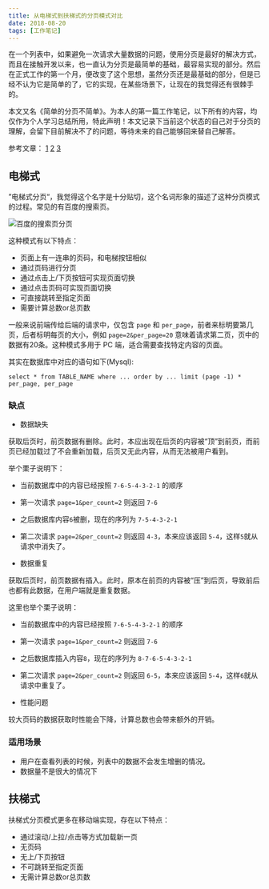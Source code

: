 ```yaml
---
title: 从电梯式到扶梯式的分页模式对比
date: 2018-08-20
tags: [工作笔记]
---
```


在一个列表中，如果避免一次请求大量数据的问题，使用分页是最好的解决方式，而且在接触开发以来，也一直认为分页是最简单的基础，最容易实现的部分。然后在正式工作的第一个月，便改变了这个思想，虽然分页还是最基础的部分，但是已经不认为它是简单的了，它的实现，在某些场景下，让现在的我觉得还有很棘手的。

本文又名《简单的分页不简单》。为本人的第一篇工作笔记，以下所有的内容，均仅作为个人学习总结所用，特此声明！本文记录下当前这个状态的自己对于分页的理解，会留下目前解决不了的问题，等待未来的自己能够回来替自己解答。

参考文章：
[1](https://developer.twitter.com/en/docs/tweets/timelines/guides/working-with-timelines)
[2](http://zhiheng.me/156)
[3](https://aotu.io/notes/2017/06/27/infinite-scrolling/index.html)

## 电梯式

”电梯式分页“，我觉得这个名字是十分贴切，这个名词形象的描述了这种分页模式的过程。常见的有百度的搜索页。

<!--more-->

![百度的搜索页分页](20180903174013.png)

这种模式有以下特点：

- 页面上有一连串的页码，和电梯按钮相似
- 通过页码进行分页
- 通过点击上/下页按钮可实现页面切换
- 通过点击页码可实现页面切换
- 可直接跳转至指定页面
- 需要计算总数or总页数

一般来说前端传给后端的请求中，仅包含 `page` 和 `per_page`，前者来标明要第几页，后者标明每页的大小，例如 `page=2&per_page=20` 意味着请求第二页，页中的数据有20条。这种模式多用于 PC 端，适合需要查找特定内容的页面。

其实在数据库中对应的语句如下(Mysql):

```mysql
select * from TABLE_NAME where ... order by ... limit (page -1) * per_page, per_page
```

### 缺点

- 数据缺失

获取后页时，前页数据有删除。此时，本应出现在后页的内容被“顶”到前页，而前页已经加载过了不会重新加载，后页又无此内容，从而无法被用户看到。

举个栗子说明下：

- 当前数据库中的内容已经按照 `7-6-5-4-3-2-1` 的顺序
- 第一次请求 `page=1&per_count=2` 则返回 `7-6`
- 之后数据库内容`6`被删，现在的序列为 `7-5-4-3-2-1`
- 第二次请求 `page=2&per_count=2` 则返回 `4-3`，本来应该返回 `5-4`，这样`5`就从请求中消失了。

- 数据重复

获取后页时，前页数据有插入。此时，原本在前页的内容被“压”到后页，导致前后也都有此数据，在用户端就是重复数据。

这里也举个栗子说明：

- 当前数据库中的内容已经按照 `7-6-5-4-3-2-1` 的顺序
- 第一次请求 `page=1&per_count=2` 则返回 `7-6`
- 之后数据库插入内容`8`，现在的序列为 `8-7-6-5-4-3-2-1`
- 第二次请求 `page=2&per_count=2` 则返回 `6-5`，本来应该返回 `5-4`，这样`6`就从请求中重复了。

- 性能问题

较大页码的数据获取时性能会下降，计算总数也会带来额外的开销。

### 适用场景

- 用户在查看列表的时候，列表中的数据不会发生增删的情况。
- 数据量不是很大的情况下

## 扶梯式

扶梯式分页模式更多在移动端实现，存在以下特点：

- 通过滚动/上拉/点击等方式加载新一页
- 无页码
- 无上/下页按钮
- 不可跳转至指定页面
- 无需计算总数or总页数
